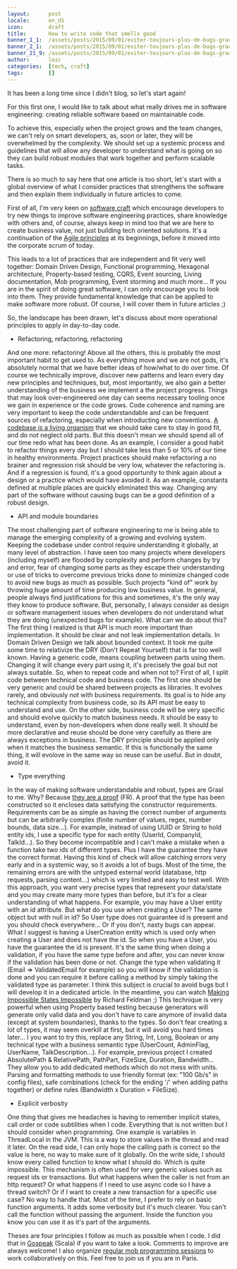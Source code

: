 ```yaml
---
layout:      post
locale:      en_US
icon:        draft
title:       How to write code that smells good
banner_1_1:  /assets/posts/2015/09/01/eviter-toujours-plus-de-bugs-grace-au-typage_1_1.jpg
banner_2_1:  /assets/posts/2015/09/01/eviter-toujours-plus-de-bugs-grace-au-typage_2_1.jpg
banner_21_9: /assets/posts/2015/09/01/eviter-toujours-plus-de-bugs-grace-au-typage_21_9.jpg
author:      loic
categories:  [tech, craft]
tags:        []
---
```


It has been a long time since I didn't blog, so let's start again!

For this first one, I would like to talk about what really drives me in software engineering: creating reliable software based on maintainable code.

To achieve this, especially when the project grows and the team changes, we can't rely on smart developers, as, soon or later, they will be overwhelmed by the complexity. We should set up a systemic process and guidelines that will allow any developer to understand what is going on so they can build robust modules that work together and perform scalable tasks.

There is so much to say here that one article is too short, let's start with a global overview of what I consider practices that strengthens the software and then explain them individually in future articles to come.

First of all, I'm very keen on [software craft](https://manifesto.softwarecraftsmanship.org/) which encourage developers to try new things to improve software engineering practices, share knowledge with others and, of course, always keep in mind too that we are here to create business value, not just building tech oriented solutions. It's a continuation of the [Agile principles](https://agilemanifesto.org/) at its beginnings, before it moved into the corporate scrum of today.

This leads to a lot of practices that are independent and fit very well together: Domain Driven Design, Functional programming, Hexagonal architecture, Property-based testing, CQRS, Event sourcing, Living documentation, Mob programming, Event storming and much more...
If you are in the spirit of doing great software, I can only encourage you to look into them. They provide fundamental knowledge that can be applied to make software more robust. Of course, I will cover them in future articles ;)

So, the landscape has been drawn, let's discuss about more operational principles to apply in day-to-day code.

- Refactoring, refactoring, refactoring

And one more: refactoring! Above all the others, this is probably the most important habit to get used to. As everything move and we are not gods, it's absolutely normal that we have better ideas of how/what to do over time. Of course we technically improve, discover new patterns and learn every day new principles and techniques, but, most importantly, we also gain a better understanding of the business we implement a the project progress. Things that may look over-engineered one day can seems necessary tooling once we gain in experience or the code grows. Code coherence and naming are very important to keep the code understandable and can be frequent sources of refactoring, especially when introducting new conventions. [A codebase is a living organism](https://meltingasphalt.com/a-codebase-is-an-organism/) that we should take care to stay in good fit, and do not neglect old parts.
But this doesn't mean we should spend all of our time redo what has been done. As an example, I consider a good habit to refactor things every day but I should take less than 5 or 10% of our time in healthy environments. Project practices should make refactoring a no brainer and regression risk should be very low, whatever the refactoring is. And if a regression is found, it's a good opportunity to think again about a design or a practice which would have avoided it. As an example, constants defined at multiple places are quickly eliminated this way.
Changing any part of the software without causing bugs can be a good definition of a robust design.

- API and module boundaries

The most challenging part of software engineering to me is being able to manage the emerging complexity of a growing and evolving system. Keeping the codebase under control require understanding it globally, at many level of abstraction. I have seen too many projects where developers (including myself) are flooded by complexity and perform changes by try and error, fear of changing some parts as they escape their understanding or use of tricks to overcome previous tricks done to minimize changed code to avoid new bugs as much as possible. Such projects "kind of" work by throwing huge amount of time producing low business value. In general, people always find justifications for this and sometimes, it's the only way they know to produce software. But, personally, I always consider as design or software management issues when developers do not understand what they are doing (unexpected bugs for example).
What can we do about this?
The first thing I realized is that API is much more important than implementation. It should be clear and not leak implementation details. In Domain Driven Design we talk about bounded context. It took me quite some time to relativize the DRY (Don't Repeat Yourself) that is far too well known. Having a generic code, means coupling between parts using them. Changing it will change every part using it, it's precisely the goal but not always suitable.
So, when to repeat code and when not to?
First of all, I split code between technical code and business code. The first one should be very generic and could be shared between projects as libraries. It evolves rarely, and obviously not with business requirements. Its goal is to hide any technical complexity from business code, so its API must be easy to understand and use. On the other side, business code will be very specific and should evolve quickly to match business needs. It should be easy to understand, even by non-developers when done really well. It should be more declarative and reuse should be done very carefully as there are always exceptions in business. The DRY principle should be applied only when it matches the business semantic. If this is functionally the same thing, it will evolove in the same way so reuse can be useful. But in doubt, avoid it.

- Type everything

In the way of making software understandable and robust, types are Graal to me. Why? Because [they are a proof](https://www.youtube.com/watch?v=iJILejo_mRM) (FR). A proof that the type has been constructed so it encloses data satisfying the constructor requirements. Requirements can be as simple as having the correct number of arguments but can be arbitrarily complex (finite number of values, regex, number bounds, data size...). For example, instead of using UUID or String to hold entity ids, I use a specific type for each entity (UserId, CompanyId, TalkId...). So they become incompatible and I can't make a mistake when a function take two ids of different types. Plus I have the guarantee they have the correct format. Having this kind of check will allow catching errors very early and in a systemic way, so it avoids a lot of bugs. Most of the time, the remaining errors are with the untyped external world (database, http requests, parsing content...) which is very limited and easy to test well.
With this approach, you want very precise types that represent your data/state and you may create many more types than before, but it's for a clear understanding of what happens. For example, you may have a User entity with an id attribute. But what do you use when creating a User? The same object but with null in id? So User type does not guarantee id is present and you should check everywhere... Or if you don't, nasty bugs can appear. What I suggest is having a UserCreation entity which is used only when creating a User and does not have the id. So when you have a User, you have the guarantee the id is present.
It's the same thing when doing a validation, if you have the same type before and after, you can never know if the validation has been done or not. Change the type when validating it (Email => ValidatedEmail for example) so you will know if the validation is done and you can require it before calling a method by simply taking the validated type as parameter.
I think this subject is crucial to avoid bugs but I will develop it in a dedicated article. In the meantime, you can watch [Making Impossible States Impossible](https://www.youtube.com/watch?v=IcgmSRJHu_8) by Richard Feldman ;)
This technique is very powerful when using Property based testing because generators will generate only valid data and you don't have to care anymore of invalid data (except at system boundaries), thanks to the types.
So don't fear creating a lot of types, it may seem overkill at first, but it will avoid you hard times later...
I you want to try this, replace any String, Int, Long, Boolean or any technical type with a business semantic type (UserCount, AdminFlag, UserName, TalkDescription...).
For example, previous project I created AbsolutePath & RelativePath, PathPart, FizeSize, Duration, Bandwidth... They allow you to add dedicated methods which do not mess with units. Parsing and formatting methods to use friendly format (ex: "100 Gb/s" in config files), safe combinations (check for the ending '/' when adding paths together) or define rules (Bandwidth x Duration = FileSize).

- Explicit verbosity

One thing that gives me headaches is having to remember implicit states, call order or code subtilities when I code. Everything that is not written but I should consider when programming.
One example is variables in ThreadLocal in the JVM. This is a way to store values in the thread and read it later. On the read side, I can only hope the calling path is correct so the value is here, no way to make sure of it globally. On the write side, I should know every called function to know what I should do. Which is quite impossible. This mechanism is often used for very generic values such as request ids or transactions. But what happens when the caller is not from an http request? Or what happens if I need to use async code so I have a thread switch? Or if I want to create a new transaction for a specific use case? No way to handle that.
Most of the time, I prefer to rely on basic function arguments. It adds some verbosity but it's much clearer. You can't call the function without passing the argument. Inside the function you know you can use it as it's part of the arguments.


Theses are four principles I follow as much as possible when I code. I did that in [Gospeak](https://github.com/gospeak-io/gospeak) (Scala) if you want to take a look. Comments to improve are always welcome!
I also organize [regular mob programming sessions](https://gospeak.io/groups/gospeak) to work collaboratively on this. Feel free to join us if you are in Paris.
